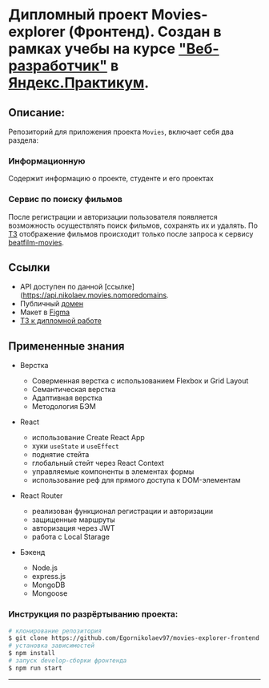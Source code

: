 # Дипломный проект Movies-explorer (Фронтенд). Создан в рамках учебы на курсе ["Веб-разработчик"](https://praktikum.yandex.ru/web/) в  [Яндекс.Практикум](https://praktikum.yandex.ru/).

## Описание:
Репозиторий для приложения проекта `Movies`, включает себя два раздела: 

### Информационную
Содержит информацию о проекте, студенте и его проектах

### Сервис по поиску фильмов
После регистрации и авторизации пользователя появляется возможность осуществлять поиск фильмов, сохранять их и удалять. 
По [ТЗ](https://code.s3.yandex.net/web-developer/static/new-program/web-diploma-criteria-2.0/checklist_react_diplom.pdf) отображение фильмов происходит только после запроса к сервису [beatfilm-movies](https://api.nomoreparties.co/beatfilm-movies). 

## Ссылки

- API доступен по данной [ссылке](https://api.nikolaev.movies.nomoredomains.
- Публичный [домен](https://nikolaev.movies.nomoredomains.icu/)
- Макет в [Figma](https://disk.yandex.ru/d/fVy7WOzH9EjM0Q)
- [ТЗ к дипломной работе](https://code.s3.yandex.net/web-developer/static/new-program/web-diploma-criteria-2.0/checklist_react_diplom.pdf)

## Примененные знания
* Верстка
  - Соверменная верстка с использованием Flexbox и Grid Layout
  - Семантическая верстка
  - Адаптивная верстка
  - Методология БЭМ

* React
  - использование Create React App
  - хуки `useState` и `useEffect`
  - поднятие стейта
  - глобальный стейт через React Context
  - управляемые компоненты в элементах формы
  - использование реф для прямого доступа к DOM-элементам

* React Router
  - реализован функционал  регистрации и авторизации
  - защищенные маршруты
  - авторизация через JWT
  - работа с Local Starage

* Бэкенд
  - Node.js
  - express.js
  - MongoDB
  - Mongoose

### Инструкция по разрёртыванию проекта:
```bash
# клонирование репозитория
$ git clone https://github.com/Egornikolaev97/movies-explorer-frontend.git
# установка зависимостей
$ npm install
# запуск develop-сборки фронтенда
$ npm run start
```
---
